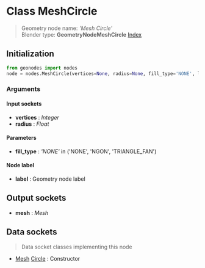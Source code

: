 
# Class MeshCircle

> Geometry node name: _'Mesh Circle'_<br>Blender type:  **GeometryNodeMeshCircle**
[Index](/docs/index.md)

## Initialization


```python
from geonodes import nodes
node = nodes.MeshCircle(vertices=None, radius=None, fill_type='NONE', label=None)
```


### Arguments


#### Input sockets



- **vertices** : _Integer_
- **radius** : _Float_



#### Parameters



- **fill_type** : _'NONE'_ in ('NONE', 'NGON', 'TRIANGLE_FAN')



#### Node label



- **label** : Geometry node label



## Output sockets



- **mesh** : _Mesh_



## Data sockets

> Data socket classes implementing this node


- [Mesh](../sockets/Mesh.md) [Circle](../sockets/Mesh.md#circle) : Constructor


